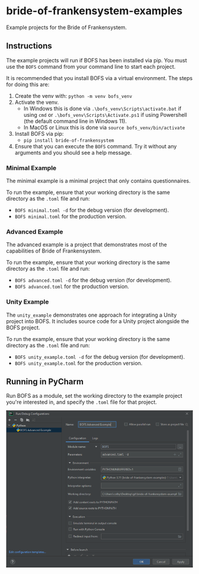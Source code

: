 # bride-of-frankensystem-examples
Example projects for the Bride of Frankensystem.

## Instructions
The example projects will run if BOFS has been installed via pip. You must use the `BOFS` command from your command 
line to start each project.

It is recommended that you install BOFS via a virtual environment. The steps for doing this are:
1. Create the venv with: `python -m venv bofs_venv`
2. Activate the venv.
   * In Windows this is done via `.\bofs_venv\Scripts\activate.bat` if using `cmd` or `.\bofs_venv\Scripts\Activate.ps1` 
     if using Powershell (the default command line in Windows 11).
   * In MacOS or Linux this is done via `source bofs_venv/bin/activate`
3. Install BOFS via pip:
   * `pip install bride-of-frankensystem`
4. Ensure that you can execute the `BOFS` command. Try it without any arguments and you should see a help message.


### Minimal Example
The minimal example is a minimal project that only contains questionnaires.

To run the example, ensure that your working directory is the same directory as the `.toml` file and run:
 - `BOFS minimal.toml -d` for the debug version (for development).
 - `BOFS minimal.toml` for the production version.

### Advanced Example
The advanced example is a project that demonstrates most of the capabilities of Bride of Frankensystem.

To run the example, ensure that your working directory is the same directory as the `.toml` file and run:
 - `BOFS advanced.toml -d` for the debug version (for development).
 - `BOFS advanced.toml` for the production version.

### Unity Example
The `unity_example` demonstrates one approach for integrating a Unity project into BOFS. It includes source code for a
Unity project alongside the BOFS project.

To run the example, ensure that your working directory is the same directory as the `.toml` file and run:
 - `BOFS unity_example.toml -d` for the debug version (for development).
 - `BOFS unity_example.toml` for the production version.

## Running in PyCharm

Run BOFS as a module, set the working directory to the example project you're interested in, and specify the `.toml` file for that project.

![Screenshot of PyCharm](pycharm_run.png)